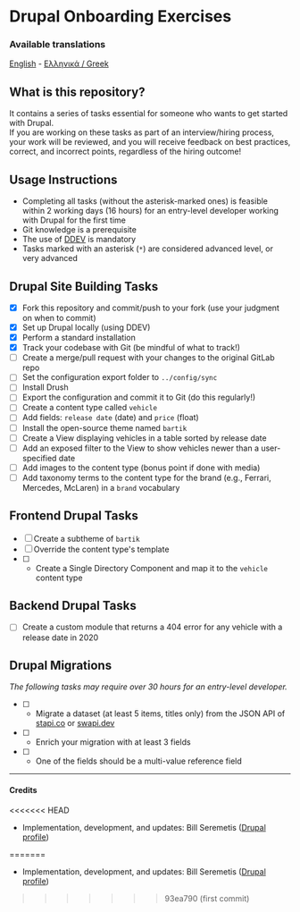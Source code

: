 # Drupal Onboarding Exercises

### Available translations

[English](README.md) - [Ελληνικά / Greek](README.el.md)

## What is this repository?

It contains a series of tasks essential for someone who wants to get started with Drupal.  
If you are working on these tasks as part of an interview/hiring process, your work will be reviewed, and you will receive feedback on best practices, correct, and incorrect points, regardless of the hiring outcome!

## Usage Instructions

- Completing all tasks (without the asterisk-marked ones) is feasible within 2 working days (16 hours) for an entry-level developer working with Drupal for the first time
- Git knowledge is a prerequisite
- The use of [DDEV](https://github.com/ddev/ddev) is mandatory
- Tasks marked with an asterisk (`*`) are considered advanced level, or very advanced

## Drupal Site Building Tasks

- [X] Fork this repository and commit/push to your fork (use your judgment on when to commit)
- [X] Set up Drupal locally (using DDEV)
- [X] Perform a standard installation
- [X] Track your codebase with Git (be mindful of what to track!)
- [ ] Create a merge/pull request with your changes to the original GitLab repo
- [ ] Set the configuration export folder to `../config/sync`
- [ ] Install Drush
- [ ] Export the configuration and commit it to Git (do this regularly!)
- [ ] Create a content type called `vehicle`
- [ ] Add fields: `release date` (date) and `price` (float)
- [ ] Install the open-source theme named `bartik`
- [ ] Create a View displaying vehicles in a table sorted by release date
- [ ] Add an exposed filter to the View to show vehicles newer than a user-specified date
- [ ] Add images to the content type (bonus point if done with media)
- [ ] Add taxonomy terms to the content type for the brand (e.g., Ferrari, Mercedes, McLaren) in a `brand` vocabulary

## Frontend Drupal Tasks

- [ ] Create a subtheme of `bartik`
- [ ] Override the content type's template
- [ ] * Create a Single Directory Component and map it to the `vehicle` content type

## Backend Drupal Tasks

- [ ] Create a custom module that returns a 404 error for any vehicle with a release date in 2020

## Drupal Migrations

_The following tasks may require over 30 hours for an entry-level developer._

- [ ] * Migrate a dataset (at least 5 items, titles only) from the JSON API of [stapi.co](https://stapi.co/) or [swapi.dev](https://swapi.dev/)
- [ ] * Enrich your migration with at least 3 fields
- [ ] * One of the fields should be a multi-value reference field

---

#### Credits

<<<<<<< HEAD
- Implementation, development, and updates: Bill Seremetis ([Drupal profile](https://www.drupal.org/u/bserem))


=======
- Implementation, development, and updates: Bill Seremetis ([Drupal profile](https://www.drupal.org/u/bserem))
>>>>>>> 93ea790 (first commit)
